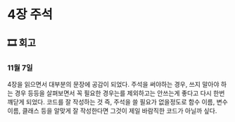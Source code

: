 # 4장 주석

## 🎞 회고

### 11월 7일
4장을 읽으면서 대부분의 문장에 공감이 되었다. 주석을 써야하는 경우, 쓰지 말아야 하는 경우 등등을 살펴보면서 꼭 필요한 경우는를 제외하고는 안쓰는게 좋다고 다시 한번 꺠닫게 되었다.
코드를 잘 작성하는 것 즉, 주석을 쓸 필요가 없을정도로 함수 이름, 변수 이름, 클래스 등을 알맞게 잘 작성한다면 그것이 제일 바람직한 코드가 아닐까 싶다.  